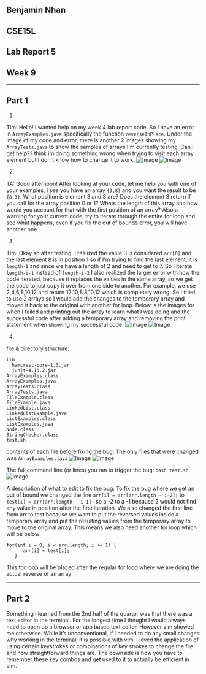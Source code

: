 ## Benjamin Nhan
## CSE15L
## Lab Report 5
## Week 9
---

## Part 1

1.
Tim: Hello! I wanted help on my week 4 lab report code. So I have an error in `ArrayExamples.java` specifically the function `reverseInPlace`. Under the image of my code and error, there is another 2 images showing my `ArrayTests.java` to show the samples of arrays I'm currently testing. Can I get help? I think im doing something wrong when trying to visit each array element but I don't know how to change it to work.
![Image](l5.1.png)
![Image](l5.2.png)


2.
TA: Good afternoon! After looking at your code, let me help you with one of your examples, I see you have an array `{3,8}` and you want the result to be `{8,3}`. What position is element 3 and 8 are? Does the element 3 return if you call for the array position 0 or 1? Whats the length of this array and how would you account for that with the first position of an array? Also a warning for your current code, try to iterate through the entire for loop and see what happens, even if you fix the out of bounds error, you will have another one.


3.
Tim: Okay so after testing, I realized the value 3 is considered `arr[0]` and the last element 8 is in position 1 so if I'm trying to find the last element, it is `length-1` and since we have a length of 2 and need to get to 7. So I iterate `length-i-1` instead of `length-i-2` I also realized the larger error with how the code iterated, because it replaces the values in the same array, so we get the code to just copy it over from one side to another. For example, we use 2,4,6,8,10,12 and return 12,10,8,8,10,12 which is completely wrong. So I tried to use 2 arrays so I would add the changes to the temporary array and moved it back to the original with another for loop. Below is the images for when I failed and printing out the array to learn what I was doing and the successful code after adding a temporary array and removing the print statement when showing my successful code.
![Image](l5.3fail.png)
![Image](l5.3success.png)


4.
  file & directory structure:
```
lib
  hamcrest-core-1.3.jar
  junit-4.13.2.jar
ArrayExamples.class
ArrayExamples.java  
ArrayTests.class  
ArrayTests.java  
FileExample.class 
FileExample.java 
LinkedList.class 
LinkedListExample.java
ListExamples.class
ListExamples.java
Node.class
StringChecker.class
test.sh
```

contents of each file before fixing the bug:
The only files that were changed was `ArrayExamples.java`
![Image](l5before.png)
![Image](l5testsrun.png)

The full command line (or lines) you ran to trigger the bug:
`bash test.sh`
![Image](l5testsh.png)

A description of what to edit to fix the bug:
To fix the bug where we get an out of bound we changed the line `arr[i] = arr[arr.length - i-2];` to `test[i] = arr[arr.length - i-1];` so a -2 to a -1 because 2 would not find any value in position after the first iteration. We also changed the first line from arr to test because we want to put the reversed values inside a temporary array and put the resulting values from the temporary array to move to the original array. This means we also need another for loop which will be below:
```
for(int i = 0; i < arr.length; i += 1) {
      arr[i] = test[i];
   }
```
This for loop will be placed after the regular for loop where we are doing the actual reverse of an array

---
## Part 2

Something l learned  from the 2nd half of the quarter was that there was a text editor in the terminal. For the longest time I thought I would always need to open up a browser or app based text editor. However vim showed me otherwise. While it’s unconventional, if I needed to do any small changes why working in the terminal, it is possible with vim. I loved the application of using certain keystrokes or combinations of key strokes to change the file and how straightforward things are. The downside is how you have to remember these key combos and get used to it to actually be efficient in vim.

